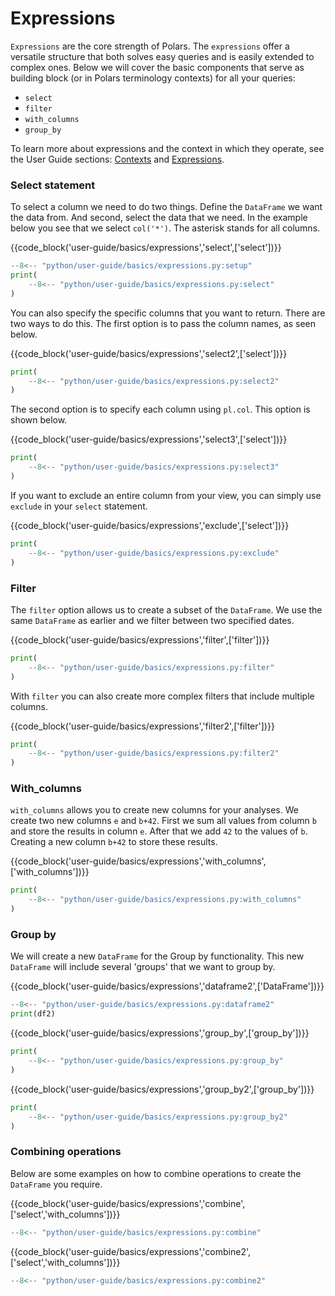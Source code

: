 # Expressions

`Expressions` are the core strength of Polars. The `expressions` offer a versatile structure that both solves easy queries and is easily extended to complex ones. Below we will cover the basic components that serve as building block (or in Polars terminology contexts) for all your queries:

- `select`
- `filter`
- `with_columns`
- `group_by`

To learn more about expressions and the context in which they operate, see the User Guide sections: [Contexts](../concepts/contexts.md) and [Expressions](../concepts/expressions.md).

### Select statement

To select a column we need to do two things. Define the `DataFrame` we want the data from. And second, select the data that we need. In the example below you see that we select `col('*')`. The asterisk stands for all columns.

{{code_block('user-guide/basics/expressions','select',['select'])}}

```python exec="on" result="text" session="getting-started/expressions"
--8<-- "python/user-guide/basics/expressions.py:setup"
print(
    --8<-- "python/user-guide/basics/expressions.py:select"
)
```

You can also specify the specific columns that you want to return. There are two ways to do this. The first option is to pass the column names, as seen below.

{{code_block('user-guide/basics/expressions','select2',['select'])}}

```python exec="on" result="text" session="getting-started/expressions"
print(
    --8<-- "python/user-guide/basics/expressions.py:select2"
)
```

The second option is to specify each column using `pl.col`. This option is shown below.

{{code_block('user-guide/basics/expressions','select3',['select'])}}

```python exec="on" result="text" session="getting-started/expressions"
print(
    --8<-- "python/user-guide/basics/expressions.py:select3"
)
```

If you want to exclude an entire column from your view, you can simply use `exclude` in your `select` statement.

{{code_block('user-guide/basics/expressions','exclude',['select'])}}

```python exec="on" result="text" session="getting-started/expressions"
print(
    --8<-- "python/user-guide/basics/expressions.py:exclude"
)
```

### Filter

The `filter` option allows us to create a subset of the `DataFrame`. We use the same `DataFrame` as earlier and we filter between two specified dates.

{{code_block('user-guide/basics/expressions','filter',['filter'])}}

```python exec="on" result="text" session="getting-started/expressions"
print(
    --8<-- "python/user-guide/basics/expressions.py:filter"
)
```

With `filter` you can also create more complex filters that include multiple columns.

{{code_block('user-guide/basics/expressions','filter2',['filter'])}}

```python exec="on" result="text" session="getting-started/expressions"
print(
    --8<-- "python/user-guide/basics/expressions.py:filter2"
)
```

### With_columns

`with_columns` allows you to create new columns for your analyses. We create two new columns `e` and `b+42`. First we sum all values from column `b` and store the results in column `e`. After that we add `42` to the values of `b`. Creating a new column `b+42` to store these results.

{{code_block('user-guide/basics/expressions','with_columns',['with_columns'])}}

```python exec="on" result="text" session="getting-started/expressions"
print(
    --8<-- "python/user-guide/basics/expressions.py:with_columns"
)
```

### Group by

We will create a new `DataFrame` for the Group by functionality. This new `DataFrame` will include several 'groups' that we want to group by.

{{code_block('user-guide/basics/expressions','dataframe2',['DataFrame'])}}

```python exec="on" result="text" session="getting-started/expressions"
--8<-- "python/user-guide/basics/expressions.py:dataframe2"
print(df2)
```

{{code_block('user-guide/basics/expressions','group_by',['group_by'])}}

```python exec="on" result="text" session="getting-started/expressions"
print(
    --8<-- "python/user-guide/basics/expressions.py:group_by"
)
```

{{code_block('user-guide/basics/expressions','group_by2',['group_by'])}}

```python exec="on" result="text" session="getting-started/expressions"
print(
    --8<-- "python/user-guide/basics/expressions.py:group_by2"
)
```

### Combining operations

Below are some examples on how to combine operations to create the `DataFrame` you require.

{{code_block('user-guide/basics/expressions','combine',['select','with_columns'])}}

```python exec="on" result="text" session="getting-started/expressions"
--8<-- "python/user-guide/basics/expressions.py:combine"
```

{{code_block('user-guide/basics/expressions','combine2',['select','with_columns'])}}

```python exec="on" result="text" session="getting-started/expressions"
--8<-- "python/user-guide/basics/expressions.py:combine2"
```
